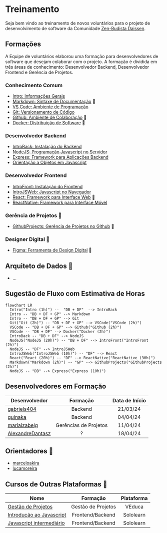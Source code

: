 # Treinamento

Seja bem vindo ao treinamento de novos voluntários para o projeto de desenvolvimento de software da Comunidade [Zen-Budista Daissen](https://daissen.org.br/).

## Formações

A Equipe de voluntários elaborou uma formação para desenvolvedores de software que desejam colaborar com o projeto. A formação é dividida em três áreas de conhecimento: Desenvolvedor Backend, Desenvolvedor Frontend e Gerência de Projetos.

### Conhecimento Comum
  * [Intro: Informações Gerais](modulos/introducao/README.md)
  * [Markdown: Sintaxe de Documentação](modulos/markdown/README.md) 🚧
  * [VS Code: Ambiente de Programação](modulos/vscode/README.md)
  * [Git: Versionamento de Código](modulos/git/README.md)
  * [Github: Ambiente de Colaboração](modulos/github/README.md) 🚧
  * [Docker: Distribuição de Software](modulos/docker/README.md) 🚧

### Desenvolvedor Backend
  * [IntroBack: Instalação do Backend](modulos/instalacao_do_backend/README.md)
  * [NodeJS: Programação Javascript no Servidor](modulos/nodejs/README.md)
  * [Express: Framework para Aplicações Backend](modulos/express/README.md)
  * [Orientação a Objetos em Javascript](modulos/oo_js/README.md)

### Desenvolvedor Frontend
  * [IntroFront: Instalação do Frontend](modulos/intro_frontend/README.md)
  * [IntroJSWeb: Javascript no Navegador](modulos/intro_js_web/README.md)
  * [React: Framework para Interface Web](modulos/react/README.md) 🚧
  * [ReactNative: Framework para Interface Móvel](modulos/react_native/README.md)
 
### Gerência de Projetos 🚧
  * [GithubProjects: Gerência de Projetos no Github](modulos/github_projects/README.md) 🚧

### Designer Digital 🚧
  * [Figma: Ferramenta de Design Digital](modulos/figma/README.md) 🚧

## Arquiteto de Dados 🚧
  * ...

## Sugestão de Fluxo com Estimativa de Horas

```mermaid
flowchart LR
  Intro("Intro (1h)") --  "DB + DF"  --> IntroBack
  Intro -- "DB + DF + GP" --> Markdown
  Intro -- "DB + DF + GP" --> Git
  Git("Git (2h)") -- "DB + DF + GP" --> VSCode("VSCode (2h)")
  VSCode -- "DB + DF + GP" --> Github("Github (2h)")
  VSCode -- "DB + DF" --> Docker("Docker (2h)")
  IntroBack -- "DB + DF" --> NodeJS
  NodeJS("NodeJS (20h)") -- "DB + DF" --> IntroFront("IntroFront (2h)")
  NodeJS -- "DF" --> IntroJSWeb
  IntroJSWeb("IntroJSWeb (10h)") -- "DF" --> React
  React("React (20h)") -- "DF" --> ReactNative("ReactNative (30h)")
  Markdown("Markdown (2h)") -- "GP" --> GithubProjects("GithubProjects (2h)")
  NodeJS -- "DB" --> Express("Express (10h)")
```

## Desenvolvedores em Formação
Desenvolvedor  | Formação  | Data de Início |
---------------| :------:  | :------:       |
[gabriels404](em_formacao/gabriels404/README.md) | Backend | 21/03/24
[guinaka](em_formacao/guinaka/README.md) | Backend | 04/04/24
[mariaizabelg](em_formacao/mariaizabelg/README.md) | Gerências de Projetos | 11/04/24
[AlexandreDantasz](em_formacao/AlexandreDantasz/README.md) | ? | 18/04/24

## Orientadores 🚧
* [marceloakira](orientadores/marceloakira/README.md)
* [lucamoreira](orientadores/lucamoreira/README.md)


## Cursos de Outras Plataformas 🚧
Nome                                                                                           | Formação           | Plataforma |
-----------------------------------------------------------------------------------------------| :----------------: | :--------: |
[Gestão de Projetos](https://veduca.org/courses/gestao-de-projetos/?ref=artigo)                | Gestão de Projetos | VEduca     |
[Introdução ao Javascript](https://www.sololearn.com/pt/learn/courses/javascript-introduction) | Frontend/Backend   | Sololearn  |
[Javascript intermediário](https://www.sololearn.com/pt/learn/courses/javascript-intermediate) | Frontend/Backend   | Sololearn  |